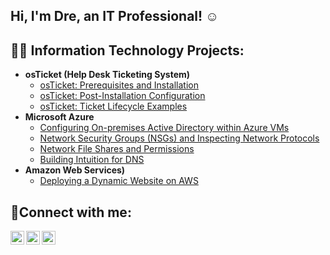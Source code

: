## Hi, I'm Dre, an IT Professional! ☺️

<h2>👨‍💻 Information Technology Projects:</h2>

- <b>osTicket (Help Desk Ticketing System)</b>
  - [osTicket: Prerequisites and Installation](https://github.com/djl1024/osticket-prereqs)
  - [osTicket: Post-Installation Configuration](https://github.com/djl1024/osticket-post-install-config)
  - [osTicket: Ticket Lifecycle Examples](https://github.com/djl1024/osticket-ticket-lifecycle)
- <b>Microsoft Azure</b>
  - [Configuring On-premises Active Directory within Azure VMs](https://github.com/djl1024/ad-deploy-config)
  - [Network Security Groups (NSGs) and Inspecting Network Protocols](https://github.com/djl1024/azure-network-protocols)
  - [Network File Shares and Permissions](https://github.com/djl1024/network-file-share-permission)
  - [Building Intuition for DNS](https://github.com/djl1024/build-dns-intuition)
- <b>Amazon Web Services)</b>
  - [Deploying a Dynamic Website on AWS](https://github.com/djl1024/osticket-prereqs)


<h2>🤳Connect with me:</h2>

[<img align="left" alt="Josh | Twitter" width="22px" src="https://cdn.jsdelivr.net/npm/simple-icons@v3/icons/twitter.svg" />][twitter]
[<img align="left" alt="Josh | LinkedIn" width="22px" src="https://cdn.jsdelivr.net/npm/simple-icons@v3/icons/linkedin.svg" />][linkedin]
[<img align="left" alt="Josh | Instagram" width="22px" src="https://cdn.jsdelivr.net/npm/simple-icons@v3/icons/instagram.svg" />][instagram]

[twitter]: https://twitter.com/Josh
[instagram]: https://www.instagram.com/Josh
[linkedin]: https://linkedin.com/in/Josh

<!--
**djl1024/djl1024** is a ✨ _special_ ✨ repository because its `README.md` (this file) appears on your GitHub profile.

Here are some ideas to get you started:

- 🔭 I’m currently working on ...
- 🌱 I’m currently learning ...
- 👯 I’m looking to collaborate on ...
- 🤔 I’m looking for help with ...
- 💬 Ask me about ...
- 📫 How to reach me: ...
- 😄 Pronouns: ...
- ⚡ Fun fact: ...
-->
